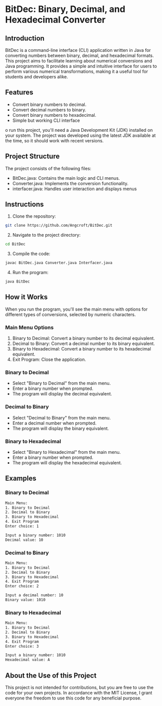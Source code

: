 # BitDec: Binary, Decimal, and Hexadecimal Converter

## Introduction

BitDec is a command-line interface (CLI) application written in Java for converting numbers between binary, decimal, and hexadecimal formats. This project aims to facilitate learning about numerical conversions and Java programming. It provides a simple and intuitive interface for users to perform various numerical transformations, making it a useful tool for students and developers alike.

## Features

* Convert binary numbers to decimal.
* Convert decimal numbers to binary.
* Convert binary numbers to hexadecimal.
* Simple but working CLI interface

o run this project, you'll need a Java Development Kit (JDK) installed on your system. The project was developed using the latest JDK available at the time, so it should work with recent versions.

## Project Structure

The project consists of the following files:

* BitDec.java: Contains the main logic and CLI menus.
* Converter.java: Implements the conversion functionality.
* interfacer.java: Handles user interaction and displays menus

## Instructions

1. Clone the repository:

```sh
git clone https://github.com/Angcroft/BitDec.git
```

2. Navigate to the project directory:

```sh
cd BitDec
```

3. Compile the code:

```sh
javac BitDec.java Converter.java Interfacer.java
```

4. Run the program:

```sh
java BitDec
```

## How it Works

When you run the program, you'll see the main menu with options for different types of conversions, selected by numeric characters.

### Main Menu Options

1. Binary to Decimal: Convert a binary number to its decimal equivalent.
2. Decimal to Binary: Convert a decimal number to its binary equivalent.
3. Binary to Hexadecimal: Convert a binary number to its hexadecimal equivalent.
4. Exit Program: Close the application.

### Binary to Decimal

* Select "Binary to Decimal" from the main menu.
* Enter a binary number when prompted.
* The program will display the decimal equivalent.

### Decimal to Binary

* Select "Decimal to Binary" from the main menu.
* Enter a decimal number when prompted.
* The program will display the binary equivalent.

### Binary to Hexadecimal

* Select "Binary to Hexadecimal" from the main menu.
* Enter a binary number when prompted.
* The program will display the hexadecimal equivalent.

## Examples

### Binary to Decimal

```sh
Main Menu:
1. Binary to Decimal
2. Decimal to Binary
3. Binary to Hexadecimal
4. Exit Program
Enter choice: 1

Input a binary number: 1010
Decimal value: 10
```

### Decimal to Binary

```sh
Main Menu:
1. Binary to Decimal
2. Decimal to Binary
3. Binary to Hexadecimal
4. Exit Program
Enter choice: 2

Input a decimal number: 10
Binary value: 1010
```

### Binary to Hexadecimal

```sh
Main Menu:
1. Binary to Decimal
2. Decimal to Binary
3. Binary to Hexadecimal
4. Exit Program
Enter choice: 3

Input a binary number: 1010
Hexadecimal value: A
```

## About the Use of this Project

This project is not intended for contributions, but you are free to use the code for your own projects. In accordance with the MIT License, I grant everyone the freedom to use this code for any beneficial purpose.